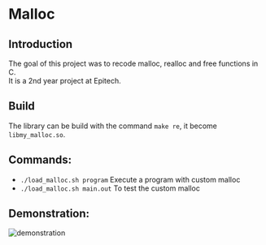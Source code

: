 # Malloc
## Introduction
The goal of this project was to recode malloc, realloc and free functions in C.  
It is a 2nd year project at Epitech.

## Build
The library can be build with the command `make re`, it become `libmy_malloc.so`.

## Commands:
- `./load_malloc.sh program` Execute a program with custom malloc  
- `./load_malloc.sh main.out` To test the custom malloc  

## Demonstration:
![demonstration](https://raw.githubusercontent.com/aveldocquin/Malloc/master/docs/images/demonstration.gif)
